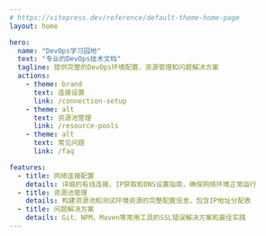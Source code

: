 ```yaml
---
# https://vitepress.dev/reference/default-theme-home-page
layout: home

hero:
  name: "DevOps学习园地"
  text: "专业的DevOps技术文档"
  tagline: 提供完整的DevOps环境配置、资源管理和问题解决方案
  actions:
    - theme: brand
      text: 连接设置
      link: /connection-setup
    - theme: alt
      text: 资源池管理
      link: /resource-pools
    - theme: alt
      text: 常见问题
      link: /faq

features:
  - title: 网络连接配置
    details: 详细的有线连接、IP获取和DNS设置指南，确保网络环境正常运行
  - title: 资源池管理
    details: 构建资源池和测试环境资源的完整配置信息，包含IP地址分配表
  - title: 问题解决方案
    details: Git、NPM、Maven等常用工具的SSL错误解决方案和最佳实践
---
```


